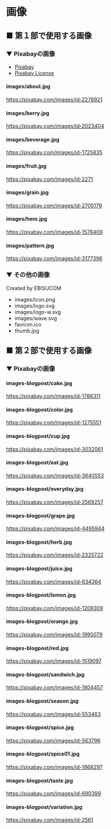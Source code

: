 # 画像


## ■ 第１部で使用する画像

### ▼ Pixabayの画像

* [Pixabay](https://pixabay.com/)
* [Pixabay License](https://pixabay.com/service/license/)


#### images/about.jpg
https://pixabay.com/images/id-2278921

#### images/berry.jpg
https://pixabay.com/images/id-2023404

#### images/beverage.jpg
https://pixabay.com/images/id-1725835

#### images/fruit.jpg
https://pixabay.com/images/id-2271

#### images/grain.jpg
https://pixabay.com/images/id-2705179

#### images/hero.jpg
https://pixabay.com/images/id-1576409

#### images/pattern.jpg
https://pixabay.com/images/id-3177396



### ▼ その他の画像

Created by EBISUCOM

* images/icon.png
* images/logo.svg
* images/logo-w.svg
* images/wave.svg
* favicon.ico
* thumb.jpg



## ■ 第２部で使用する画像

### ▼ Pixabayの画像

#### images-blogpost/cake.jpg
https://pixabay.com/images/id-1786311

#### images-blogpost/color.jpg
https://pixabay.com/images/id-1275551

#### images-blogpost/cup.jpg
https://pixabay.com/images/id-3032061

#### images-blogpost/eat.jpg
https://pixabay.com/images/id-3640553

#### images-blogpost/everyday.jpg
https://pixabay.com/images/id-2569257

#### images-blogpost/grape.jpg
https://pixabay.com/images/id-4495944

#### images-blogpost/herb.jpg
https://pixabay.com/images/id-2325722

#### images-blogpost/juice.jpg
https://pixabay.com/images/id-634364

#### images-blogpost/lemon.jpg
https://pixabay.com/images/id-1209309

#### images-blogpost/orange.jpg
https://pixabay.com/images/id-1995079

#### images-blogpost/red.jpg
https://pixabay.com/images/id-1519097

#### images-blogpost/sandwich.jpg
https://pixabay.com/images/id-1804457

#### images-blogpost/season.jpg
https://pixabay.com/images/id-553463

#### images-blogpost/spice.jpg
https://pixabay.com/images/id-563796

#### images-blogpost/spice01.jpg
https://pixabay.com/images/id-1868297

#### images-blogpost/taste.jpg
https://pixabay.com/images/id-690399

#### images-blogpost/variation.jpg
https://pixabay.com/images/id-2561
